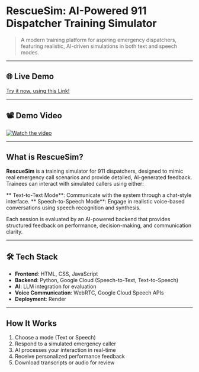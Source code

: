 #  RescueSim: AI-Powered 911 Dispatcher Training Simulator

> A modern training platform for aspiring emergency dispatchers, featuring realistic, AI-driven simulations in both text and speech modes.


---

## 🌐 Live Demo

 [Try it now, using this Link!](https://rescuesim.onrender.com/frontend/index.html)

---

## 📽️ Demo Video

[![Watch the video](https://img.youtube.com/vi/BbiIsvOk1KA/maxresdefault.jpg)](https://youtu.be/BbiIsvOk1KA)

---

## What is RescueSim?

**RescueSim** is a training simulator for 911 dispatchers, designed to mimic real emergency call scenarios and provide detailed, AI-generated feedback. Trainees can interact with simulated callers using either:

** Text-to-Text Mode**: Communicate with the system through a chat-style interface.
** Speech-to-Speech Mode**: Engage in realistic voice-based conversations using speech recognition and synthesis.

Each session is evaluated by an AI-powered backend that provides structured feedback on performance, decision-making, and communication clarity.

---

## 🛠 Tech Stack

- **Frontend**: HTML, CSS, JavaScript
- **Backend**: Python, Google Cloud (Speech-to-Text, Text-to-Speech)
- **AI**: LLM integration for evaluation
- **Voice Communication**: WebRTC, Google Cloud Speech APIs
- **Deployment**: Render

---

## How It Works

1. Choose a mode (Text or Speech)
2. Respond to a simulated emergency caller
3. AI processes your interaction in real-time
4. Receive personalized performance feedback
5. Download transcripts or audio for review

